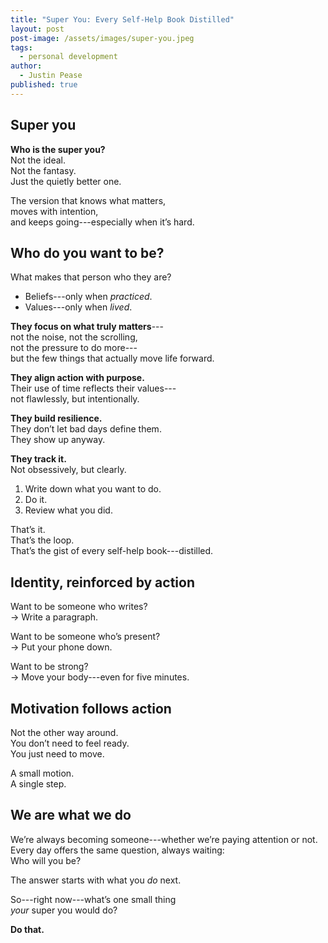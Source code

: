 ```yaml
---
title: "Super You: Every Self-Help Book Distilled"
layout: post
post-image: /assets/images/super-you.jpeg
tags:
  - personal development
author:
  - Justin Pease
published: true
---
```


## Super you

**Who is the super you?**  
Not the ideal.  
Not the fantasy.  
Just the quietly better one.

The version that knows what matters,  
moves with intention,  
and keeps going---especially when it’s hard.

## Who do you want to be?

What makes that person who they are?

- Beliefs---only when _practiced_.
- Values---only when _lived_.

**They focus on what truly matters**---  
not the noise, not the scrolling,  
not the pressure to do more---  
but the few things that actually move life forward.

**They align action with purpose.**  
Their use of time reflects their values---  
not flawlessly, but intentionally.

**They build resilience.**  
They don’t let bad days define them.  
They show up anyway.

**They track it.**  
Not obsessively, but clearly.

1. Write down what you want to do.
2. Do it.
3. Review what you did.

That’s it.  
That’s the loop.  
That’s the gist of every self-help book---distilled.

## Identity, reinforced by action

Want to be someone who writes?  
→ Write a paragraph.

Want to be someone who’s present?  
→ Put your phone down.

Want to be strong?  
→ Move your body---even for five minutes.

## Motivation follows action

Not the other way around.  
You don’t need to feel ready.  
You just need to move.

A small motion.  
A single step.

## We are what we do

We’re always becoming someone---whether we’re paying attention or not.  
Every day offers the same question, always waiting:  
Who will you be?

The answer starts with what you _do_ next.

So---right now---what’s one small thing  
_your_ super you would do?

**Do that.**
